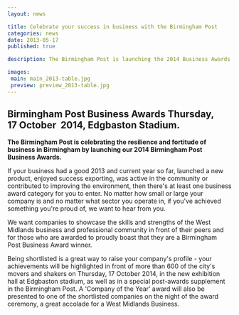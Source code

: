 ```yaml
---
layout: news

title: Celebrate your success in business with the Birmingham Post
categories: news
date: 2013-05-17
published: true

description: The Birmingham Post is launching the 2014 Business Awards.

images:
 main: main_2013-table.jpg
 preview: preview_2013-table.jpg
---
```


## Birmingham&nbsp;Post Business&nbsp;Awards Thursday, 17&nbsp;October &nbsp;2014, Edgbaston&nbsp;Stadium.

**The Birmingham Post is celebrating the resilience and fortitude of business in Birmingham by launching our 2014 Birmingham&nbsp;Post Business&nbsp;Awards.**

If your business had a good 2013 and current year so far, launched a new product, enjoyed success exporting, was active in the community or contributed to improving the environment, then there's at least one business award category for you to enter. No matter how small or large your company is and no matter what sector you operate in, if you've achieved something you're proud of, we want to hear from you.

We want companies to showcase the skills and strengths of the West Midlands business and professional community in front of their peers and for those who are awarded to proudly boast that they are a Birmingham Post Business Award winner.

Being shortlisted is a great way to raise your company's profile - your achievements will be highlighted in front of more than 600 of the city's movers and shakers on Thursday, 17&nbsp;October&nbsp;2014, in the new exhibition hall at Edgbaston stadium, as well as in a special post-awards supplement in the Birmingham Post. A &lsquo;Company of the Year&rsquo; award will also be presented to one of the shortlisted companies on the night of the award ceremony, a great accolade for a West Midlands Business.
